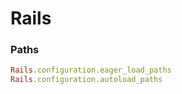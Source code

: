 # Rails

### Paths

```ruby
Rails.configuration.eager_load_paths
Rails.configuration.autoload_paths
```
